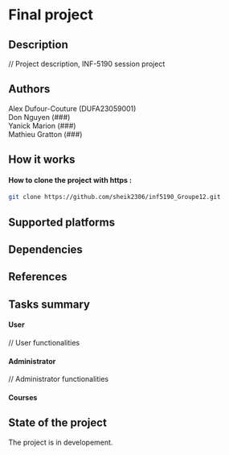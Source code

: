 # Final project

## Description

// Project description, INF-5190 session project

## Authors

Alex Dufour-Couture   (DUFA23059001)  
Don Nguyen            (###)  
Yanick Marion         (###)  
Mathieu Gratton       (###)  


## How it works

#### How to clone the project with https :

```bash
git clone https://github.com/sheik2306/inf5190_Groupe12.git
```

## Supported platforms

## Dependencies

## References


## Tasks summary

#### User

// User functionalities


#### Administrator

// Administrator functionalities 


#### Courses



## State of the project

The project is in developement.
